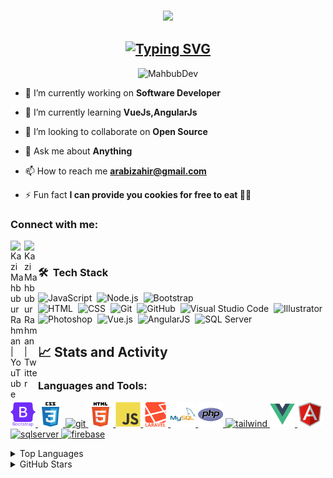 <h3 align="center"><img src="dancing-cat.gif" width="30"/></h3>
<h2 align=center>
  <a href="https://facebook.com/zahirkhan"><img src="http://readme-typing-svg.herokuapp.com?font=Fira+Code&duration=7000&color=white&center=true&width=435&lines=I+am+MD+Zahirul+islam;A+Fullstack+Web+and+.NET+Developer;A+Content+Creator;Always+Exploring+New+Technologies" alt="Typing SVG" /></a>
</h2>

<p align="center"> <img src="dev-working.gif" alt="MahbubDev"/> </p>

- 🔭 I’m currently working on **Software Developer**

- 🌱 I’m currently learning **VueJs,AngularJs**

- 👯 I’m looking to collaborate on **Open Source**

- 💬 Ask me about **Anything**

- 📫 How to reach me **arabizahir@gmail.com**

- ⚡ Fun fact **I can provide you cookies for free to eat 🍪😂**

### Connect with me:

[<img align="left" alt="Kazi Mahbubur Rahman | YouTube" width="22px" src="https://cdn-icons-png.flaticon.com/512/124/124010.png" />][facebook]
[<img align="left" alt="Kazi Mahbubur Rahman | Twitter" width="22px" src="https://cdn.jsdelivr.net/npm/simple-icons@v3/icons/twitter.svg" />][twitter]


<br />

### 🛠 &nbsp;Tech Stack

![JavaScript](https://img.shields.io/badge/-JavaScript-05122A?style=flat&logo=javascript)&nbsp;
![Node.js](https://img.shields.io/badge/-Node.js-05122A?style=flat&logo=node.js)&nbsp;
![Bootstrap](https://img.shields.io/badge/-Bootstrap-05122A?style=flat&logo=bootstrap&logoColor=563D7C)\
![HTML](https://img.shields.io/badge/-HTML-05122A?style=flat&logo=HTML5)&nbsp;
![CSS](https://img.shields.io/badge/-CSS-05122A?style=flat&logo=CSS3&logoColor=1572B6)&nbsp;
![Git](https://img.shields.io/badge/-Git-05122A?style=flat&logo=git)&nbsp;
![GitHub](https://img.shields.io/badge/-GitHub-05122A?style=flat&logo=github)&nbsp;
![Visual Studio Code](https://img.shields.io/badge/-Visual%20Studio%20Code-05122A?style=flat&logo=visual-studio-code&logoColor=007ACC)&nbsp;
![Illustrator](https://img.shields.io/badge/-Illustrator-05122A?style=flat&logo=adobe-illustrator)&nbsp;
![Photoshop](https://img.shields.io/badge/-Photoshop-05122A?style=flat&logo=adobe-photoshop)&nbsp;
![Vue.js](https://img.shields.io/badge/-Vue.js-05122A?style=flat&logo=vue.js)&nbsp; <!-- Add Vue.js badge -->
![AngularJS](https://img.shields.io/badge/-AngularJS-05122A?style=flat&logo=angularjs)&nbsp; <!-- Add AngularJS badge -->
![SQL Server](https://img.shields.io/badge/-SQL%20Server-05122A?style=flat&logo=microsoft-sql-server&logoColor=CC2927) <!-- Add SQL Server badge -->
<br />


 
  <h2>📈 Stats and Activity</h2>

<h3 align="left">Languages and Tools:</h3>
<p align="left">
  <a href="https://getbootstrap.com" target="_blank">
    <img src="https://raw.githubusercontent.com/devicons/devicon/master/icons/bootstrap/bootstrap-plain-wordmark.svg" alt="bootstrap" width="40" height="40"/>
  </a>
  <a href="https://www.w3schools.com/css/" target="_blank">
    <img src="https://raw.githubusercontent.com/devicons/devicon/master/icons/css3/css3-original-wordmark.svg" alt="css3" width="40" height="40"/>
  </a>
  <a href="https://git-scm.com/" target="_blank">
    <img src="https://www.vectorlogo.zone/logos/git-scm/git-scm-icon.svg" alt="git" width="40" height="40"/>
  </a>
  <a href="https://www.w3.org/html/" target="_blank">
    <img src="https://raw.githubusercontent.com/devicons/devicon/master/icons/html5/html5-original-wordmark.svg" alt="html5" width="40" height="40"/>
  </a>
  <a href="https://developer.mozilla.org/en-US/docs/Web/JavaScript" target="_blank">
    <img src="https://raw.githubusercontent.com/devicons/devicon/master/icons/javascript/javascript-original.svg" alt="javascript" width="40" height="40"/>
  </a>
  <a href="https://laravel.com/" target="_blank">
    <img src="https://raw.githubusercontent.com/devicons/devicon/master/icons/laravel/laravel-plain-wordmark.svg" alt="laravel" width="40" height="40"/>
  </a>

  <a href="https://www.mysql.com/" target="_blank">
    <img src="https://raw.githubusercontent.com/devicons/devicon/master/icons/mysql/mysql-original-wordmark.svg" alt="mysql" width="40" height="40"/>
  </a>
  <a href="https://www.php.net" target="_blank">
    <img src="https://raw.githubusercontent.com/devicons/devicon/master/icons/php/php-original.svg" alt="php" width="40" height="40"/>
  </a>
  <a href="https://tailwindcss.com/" target="_blank">
    <img src="https://www.vectorlogo.zone/logos/tailwindcss/tailwindcss-icon.svg" alt="tailwind" width="40" height="40"/>
  </a>
  <!-- Add Vue.js icon -->
  <a href="https://vuejs.org/" target="_blank">
    <img src="https://raw.githubusercontent.com/devicons/devicon/master/icons/vuejs/vuejs-original.svg" alt="vuejs" width="40" height="40"/>
  </a>
  <!-- Add AngularJS icon -->
  <a href="https://angularjs.org/" target="_blank">
    <img src="https://raw.githubusercontent.com/devicons/devicon/master/icons/angularjs/angularjs-original.svg" alt="angularjs" width="40" height="40"/>
  </a>
  <!-- Add SQL Server icon -->
  <a href="https://www.microsoft.com/en-us/sql-server" target="_blank">
    <img src="https://img.icons8.com/color/452/microsoft-sql-server.png" alt="sqlserver" width="40" height="40"/>
  </a>
    <a href="https://firebase.google.com/" target="_blank">
    <img src="PATH_TO_FIREBASE_ICON" alt="firebase" width="40" height="40"/>
  </a>
</p>

<details>
<summary>Top Languages</summary>

<p><img width="494" align="center" src="https://github-readme-stats.vercel.app/api/top-langs?username=Zahir780&show_icons=true&locale=en&layout=compact" alt="Top Languages" loading="eager" /></p>

</details>
<details>
<summary>GitHub Stars</summary>
<p><img width="494" align="center" src="https://github-readme-stats.vercel.app/api?username=Zahir780&show_icons=true&locale=en" alt="GitHub Stars" /></p>
</details>


<br/>
<div>
  


 


[facebook]: https://www.facebook.com/profile.php?id=100005917121171
[twitter]:https://x.com/zahir707070
[linkedin]:https://www.linkedin.com/in/md-zahirul-islam-5ab7a916a/

